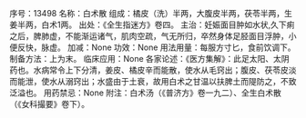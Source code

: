序号：13498
名称：白术散
组成：橘皮（洗）半两，大腹皮半两，茯苓半两，生姜半两，白术1两。
出处：《全生指迷方》卷四。
主治：妊娠面目肿如水状,久下痢之后，脾肺虚，不能渐运诸气，肌肉空疏，气无所归，卒然身体足胫面目浮肿，小便反快，脉虚。
加减：None
功效：None
用法用量：每服方寸匕，食前饮调下。
制备方法：上为末。
临床应用：None
各家论述：《医方集解》：此足太阳、太阴药也。水病常令上下分清，姜皮、橘皮辛而能散，使水从毛窍出；腹皮、茯苓皮淡而能泄，使水从溺窍出；水盛由于土衰，故用白术之甘温以扶脾土而隄防之，不致泛溢也。
用药禁忌：None
附注：白术汤（《普济方》卷一九二）、全生白术散（《女科撮要》卷下）。
